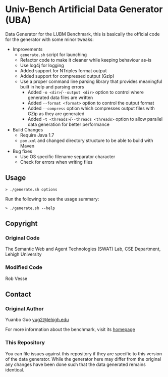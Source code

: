 # Univ-Bench Artificial Data Generator (UBA)
 
Data Generator for the LUBM Benchmark, this is basically the official code for the generator with some minor tweaks:

- Improvements
    - `generate.sh` script for launching
    - Refactor code to make it cleaner while keeping behaviour as-is
    - Use log4j for logging
    - Added support for NTriples format output
    - Added support for compressed output (Gzip)
    - Use a proper command line parsing library that provides meaningful built in help and parsing errors
        - Added `-o <dir>`/`--output <dir>` option to control where generated data files are written
        - Added `--format <format>` option to control the output format
        - Added `--compress` option which compresses output files with GZip as they are generated
        - Added `-t <threads>`/`--threads <threads>` option to allow parallel data generation for better performance
- Build Changes
    - Require Java 1.7
    - `pom.xml` and changed directory structure to be able to build with Maven
- Bug fixes
     - Use OS specific filename separator character
     - Check for errors when writing files

## Usage

    > ./generate.sh options
   
Run the following to see the usage summary:

    > ./generate.sh --help

## Copyright

### Original Code

The Semantic Web and Agent Technologies (SWAT) Lab, CSE Department, Lehigh University

### Modified Code

Rob Vesse
  
## Contact

### Original Author

Yuanbo Guo	[yug2@lehigh.edu](mailto:yug2@lehigh.edu)

For more information about the benchmark, visit its [homepage](http://www.lehigh.edu/~yug2/Research/SemanticWeb/LUBM/LUBM.htm)

### This Repository

You can file issues against this repository if they are specific to this version of the data generator.  While the generator here may differ from the original any changes have been done such that the data generated remains identical.
